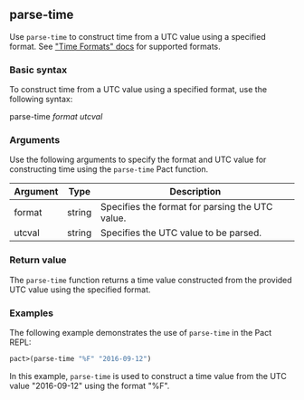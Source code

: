 ## parse-time
Use `parse-time` to construct time from a UTC value using a specified format. See ["Time Formats" docs](pact-reference.html#time-formats) for supported formats.

### Basic syntax

To construct time from a UTC value using a specified format, use the following syntax:

parse-time *format utcval*

### Arguments

Use the following arguments to specify the format and UTC value for constructing time using the `parse-time` Pact function.

| Argument | Type | Description |
| --- | --- | --- |
| format | string | Specifies the format for parsing the UTC value. |
| utcval | string | Specifies the UTC value to be parsed. |

### Return value

The `parse-time` function returns a time value constructed from the provided UTC value using the specified format.

### Examples

The following example demonstrates the use of `parse-time` in the Pact REPL:

```lisp
pact>(parse-time "%F" "2016-09-12")
```

In this example, `parse-time` is used to construct a time value from the UTC value "2016-09-12" using the format "%F".

